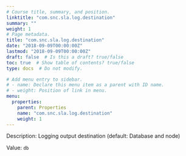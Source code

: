 ```yaml
---
# Course title, summary, and position.
linktitle: "com.snc.sla.log.destination"
summary: ""
weight: 1
# Page metadata.
title: "com.snc.sla.log.destination"
date: "2018-09-09T00:00:00Z"
lastmod: "2018-09-09T00:00:00Z"
draft: false  # Is this a draft? true/false
toc: true  # Show table of contents? true/false
type: docs  # Do not modify.

# Add menu entry to sidebar.
# - name: Declare this menu item as a parent with ID name.
# - weight: Position of link in menu.
menu:
  properties:
    parent: Properties
    name: "com.snc.sla.log.destination"
    weight: 1
---
```


Description: Logging output destination (default: Database and node)


Value: `db`